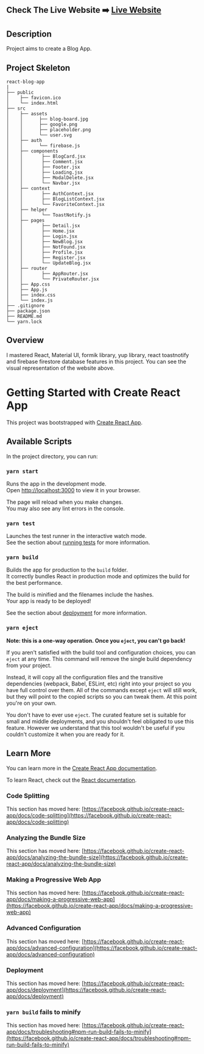 ## Check The Live Website ➡️ [Live Website](https://osman-blog-app.netlify.app/)

## Description

Project aims to create a Blog App.

## Project Skeleton

    react-blog-app
    |
    ├── public
    │    ├── favicon.ico
    │    └── index.html
    ├── src
    │    ├── assets
    │    │      ├── blog-board.jpg
    │    │      ├── google.png
    │    │      ├── placeholder.png
    │    │      └── user.svg
    │    ├── auth
    │    │      └── firebase.js
    │    ├── components
    │    │       ├── BlogCard.jsx
    │    │       ├── Comment.jsx
    │    │       ├── Footer.jsx
    │    │       ├── Loading.jsx
    │    │       ├── ModalDelete.jsx
    │    │       └── Navbar.jsx
    │    ├── context
    │    │       ├── AuthContext.jsx
    │    │       ├── BlogListContext.jsx
    │    │       └── FavoriteContext.jsx
    │    ├── helper
    │    │       └── ToastNotify.js
    │    ├── pages
    │    │       ├── Detail.jsx
    │    │       ├── Home.jsx
    │    │       ├── Login.jsx
    │    │       ├── NewBlog.jsx
    │    │       ├── NotFound.jsx
    │    │       ├── Profile.jsx
    │    │       ├── Register.jsx
    │    │       └── UpdateBlog.jsx
    │    ├── router
    │    │       ├── AppRouter.jsx
    │    │       └── PrivateRouter.jsx
    │    ├── App.css
    │    ├── App.js
    │    ├── index.css
    │    └── index.js
    ├── .gitignore
    ├── package.json
    ├── README.md
    └── yarn.lock

## Overview

I mastered React, Material UI, formik library, yup library, react toastnotify and firebase firestore database features in this project. You can see the visual representation of the website above.

# Getting Started with Create React App

This project was bootstrapped with [Create React App](https://github.com/facebook/create-react-app).

## Available Scripts

In the project directory, you can run:

### `yarn start`

Runs the app in the development mode.\
Open [http://localhost:3000](http://localhost:3000) to view it in your browser.

The page will reload when you make changes.\
You may also see any lint errors in the console.

### `yarn test`

Launches the test runner in the interactive watch mode.\
See the section about [running tests](https://facebook.github.io/create-react-app/docs/running-tests) for more information.

### `yarn build`

Builds the app for production to the `build` folder.\
It correctly bundles React in production mode and optimizes the build for the best performance.

The build is minified and the filenames include the hashes.\
Your app is ready to be deployed!

See the section about [deployment](https://facebook.github.io/create-react-app/docs/deployment) for more information.

### `yarn eject`

**Note: this is a one-way operation. Once you `eject`, you can't go back!**

If you aren't satisfied with the build tool and configuration choices, you can `eject` at any time. This command will remove the single build dependency from your project.

Instead, it will copy all the configuration files and the transitive dependencies (webpack, Babel, ESLint, etc) right into your project so you have full control over them. All of the commands except `eject` will still work, but they will point to the copied scripts so you can tweak them. At this point you're on your own.

You don't have to ever use `eject`. The curated feature set is suitable for small and middle deployments, and you shouldn't feel obligated to use this feature. However we understand that this tool wouldn't be useful if you couldn't customize it when you are ready for it.

## Learn More

You can learn more in the [Create React App documentation](https://facebook.github.io/create-react-app/docs/getting-started).

To learn React, check out the [React documentation](https://reactjs.org/).

### Code Splitting

This section has moved here: [https://facebook.github.io/create-react-app/docs/code-splitting](https://facebook.github.io/create-react-app/docs/code-splitting)

### Analyzing the Bundle Size

This section has moved here: [https://facebook.github.io/create-react-app/docs/analyzing-the-bundle-size](https://facebook.github.io/create-react-app/docs/analyzing-the-bundle-size)

### Making a Progressive Web App

This section has moved here: [https://facebook.github.io/create-react-app/docs/making-a-progressive-web-app](https://facebook.github.io/create-react-app/docs/making-a-progressive-web-app)

### Advanced Configuration

This section has moved here: [https://facebook.github.io/create-react-app/docs/advanced-configuration](https://facebook.github.io/create-react-app/docs/advanced-configuration)

### Deployment

This section has moved here: [https://facebook.github.io/create-react-app/docs/deployment](https://facebook.github.io/create-react-app/docs/deployment)

### `yarn build` fails to minify

This section has moved here: [https://facebook.github.io/create-react-app/docs/troubleshooting#npm-run-build-fails-to-minify](https://facebook.github.io/create-react-app/docs/troubleshooting#npm-run-build-fails-to-minify)
